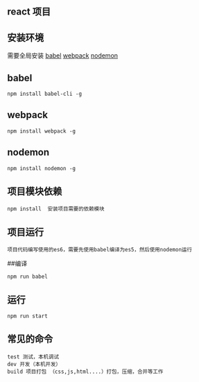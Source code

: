 
## react 项目

## 安装环境

需要全局安装 [babel](http://www.baidu.com) [webpack](http://webpack.org) [nodemon]()

## babel	

	npm install babel-cli -g	

## webpack

	npm install webpack -g	

## nodemon

	npm install nodemon -g

## 项目模块依赖

	npm install  安装项目需要的依赖模块	

## 项目运行

	项目代码编写使用的es6，需要先使用babel编译为es5，然后使用nodemon运行	

##编译

	npm run babel	

## 运行

	npm run start

## 常见的命令

	test 测试，本机调试
	dev 开发（本机开发）
	build 项目打包 （css,js,html....）打包，压缩，合并等工作

